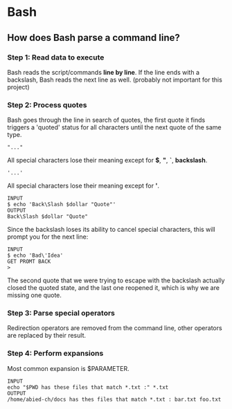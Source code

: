 # Bash

## How does Bash parse a command line?

### Step 1: Read data to execute

Bash reads the script/commands **line by line**.
If the line ends with a backslash, Bash reads the
next line as well. (probably not important for this project)

### Step 2: Process quotes

Bash goes through the line in search of quotes, the first quote it finds triggers
a 'quoted' status for all characters until the next quote of the same type.

```
"..."
```
All special characters lose their meaning except for **$**, **"**, **`**, **backslash**.
```
'...'
```
All special characters lose their meaning except for **'**.
```
INPUT
$ echo 'Back\Slash $dollar "Quote"'
OUTPUT
Back\Slash $dollar "Quote"
```
Since the backslash loses its ability to cancel special characters, this will prompt you
for the next line:
```
INPUT
$ echo 'Bad\'Idea'
GET PROMT BACK
>
```
The second quote that we were trying to escape with the backslash actually closed the quoted state,
and the last one reopened it, which is why we are missing one quote.


### Step 3: Parse special operators

Redirection operators are removed from the command line, other operators are replaced by their result.

### Step 4: Perform expansions

Most common expansion is $PARAMETER.
```
INPUT
echo "$PWD has these files that match *.txt :" *.txt
OUTPUT
/home/abied-ch/docs has thes files that match *.txt : bar.txt foo.txt
```
















